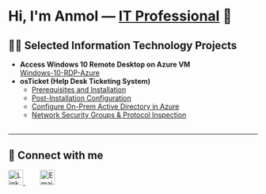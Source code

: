 <h1>Hi, I'm Anmol — <a href="https://linkedin.com/in/Josh" target="_blank">IT Professional</a> 👋</h1>

<h2>👨‍💻 Selected Information Technology Projects</h2>

<ul>
  <li>
    <strong>Access Windows 10 Remote Desktop on Azure VM</strong><br/>
    <a href="https://github.com/Anmol-P-Singh/Windows-10-RDP-Azure" target="_blank">Windows-10-RDP-Azure</a>
  </li>
  <li>
    <strong>osTicket (Help Desk Ticketing System)</strong>
    <ul>
      <li><a href="https://github.com/Anmol-P-Singh/osticket-prereqs" target="_blank">Prerequisites and Installation</a></li>
      <li><a href="https://github.com/Anmol-P-Singh/osTicket-Post-Installation-Configuration" target="_blank">Post-Installation Configuration</a></li>
      <li><a href="https://github.com/Anmol-P-Singh/ticket-lifecycle/blob/main/README.md</a></li>
    </ul>
  </li>
  <li>
    <strong>Microsoft Azure Projects</strong>
    <ul>
      <li><a href="https://github.com/Anmol-P-Singh/Azure-On-Premises-Active-Directory" target="_blank">Configure On-Prem Active Directory in Azure</a></li>
      <li><a href="https://github.com/joshmadakorcc/azure-network-protocols" target="_blank">Network Security Groups & Protocol Inspection</a></li>
    </ul>
  </li>
</ul>

<hr style="margin: 30px 0;" />

<h2>🤳 Connect with me</h2>
<p>
  <a href="https://linkedin.com/in/Josh" target="_blank" style="margin-right: 15px;">
    <img alt="LinkedIn" width="30" src="https://cdn.jsdelivr.net/npm/simple-icons@v3/icons/linkedin.svg" />
  </a>
  <a href="mailto:preetanmol446@gmail.com" target="_blank" style="margin-left: 15px;">
    <img alt="Email" width="30" src="https://cdn.jsdelivr.net/npm/simple-icons@v3/icons/gmail.svg" />
  </a>
</p>


